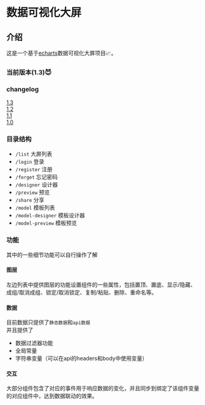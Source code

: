 # 数据可视化大屏  

## 介绍  
这是一个基于[echarts](https://github.com/apache/echarts)数据可视化大屏项目📈。

### 当前版本(1.3)😈    

### changelog  
[1.3](https://github.com/food-billboard/create-chart/blob/main/public/docs/1.3.md)  
[1.2](https://github.com/food-billboard/create-chart/blob/main/public/docs/1.2.md)  
[1.1](https://github.com/food-billboard/create-chart/blob/main/public/docs/1.1.md)  
[1.0](https://github.com/food-billboard/create-chart/blob/main/public/docs/1.0.md)  

### 目录结构  
- `/list` 大屏列表
- `/login` 登录  
- `/register` 注册  
- `/forget` 忘记密码  
- `/designer` 设计器  
- `/preview` 预览  
- `/share` 分享  
- `/model` 模板列表  
- `/model-designer` 模板设计器   
- `/model-preview` 模板预览  
### 功能 
其中的一些细节功能可以自行操作了解   
#### 图层  
左边列表中提供图层的功能设置组件的一些属性，包括置顶、置底、显示/隐藏、成组/取消成组、锁定/取消锁定、复制/粘贴、删除、重命名等。  
#### 数据  
目前数据只提供了`静态数据`和`api数据`  
并且提供了  
- 数据过滤器功能  
- 全局常量  
- 字符串变量（可以在api的headers和body中使用变量）  
#### 交互  
大部分组件包含了对应的事件用于响应数据的变化，并且同步到绑定了该组件变量的对应组件中，达到数据联动的效果。  
